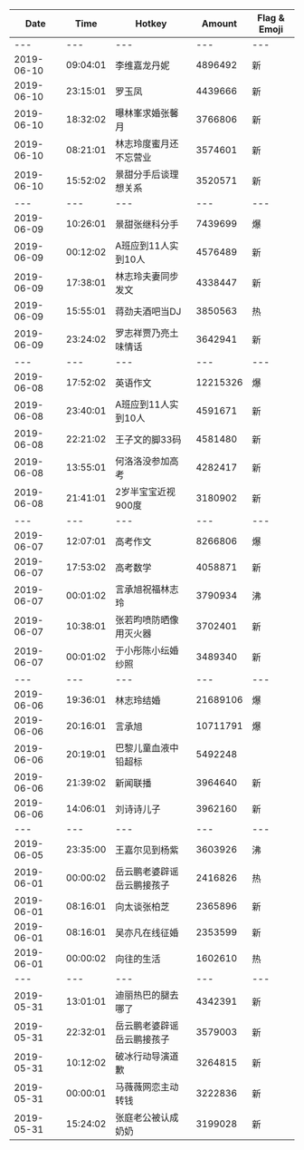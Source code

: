 Date | Time | Hotkey | Amount | Flag & Emoji 
--- | --- | --- | --- | ---
--- | --- | --- | --- | ---
2019-06-10|09:04:01|李维嘉龙丹妮|4896492|新 
2019-06-10|23:15:01|罗玉凤|4439666|新 
2019-06-10|18:32:02|曝林峯求婚张馨月|3766806|新 
2019-06-10|08:21:01|林志玲度蜜月还不忘营业|3574601|新 
2019-06-10|15:52:02|景甜分手后谈理想关系|3520571|新 
--- | --- | --- | --- | ---
2019-06-09|10:26:01|景甜张继科分手|7439699|爆 
2019-06-09|00:12:02|A班应到11人实到10人|4576489|新 
2019-06-09|17:38:01|林志玲夫妻同步发文|4338447|新 
2019-06-09|15:55:01|蒋劲夫酒吧当DJ|3850563|热 
2019-06-09|23:24:02|罗志祥贾乃亮土味情话|3642941|新 
--- | --- | --- | --- | ---
2019-06-08|17:52:02|英语作文|12215326|爆 
2019-06-08|23:40:01|A班应到11人实到10人|4591671|新 
2019-06-08|22:21:02|王子文的脚33码|4581480|新 
2019-06-08|13:55:01|何洛洛没参加高考|4282417|新 
2019-06-08|21:41:01|2岁半宝宝近视900度|3180902|新 
--- | --- | --- | --- | ---
2019-06-07|12:07:01|高考作文|8266806|爆 
2019-06-07|17:53:02|高考数学|4058871|新 
2019-06-07|00:01:02|言承旭祝福林志玲|3790934|沸 
2019-06-07|10:38:01|张若昀喷防晒像用灭火器|3702401|新 
2019-06-07|00:01:02|于小彤陈小纭婚纱照|3489340|新 
--- | --- | --- | --- | ---
2019-06-06|19:36:01|林志玲结婚|21689106|爆 
2019-06-06|20:16:01|言承旭|10711791|爆 
2019-06-06|20:19:01|巴黎儿童血液中铅超标|5492248| 
2019-06-06|21:39:02|新闻联播|3964640|新 
2019-06-06|14:06:01|刘诗诗儿子|3962160|新 
--- | --- | --- | --- | ---
2019-06-05|23:35:00|王嘉尔见到杨紫|3603926|沸 
2019-06-01|00:00:02|岳云鹏老婆辟谣岳云鹏接孩子|2416826|热 
2019-06-01|08:16:01|向太谈张柏芝|2365896|新 
2019-06-01|08:16:01|吴亦凡在线征婚|2353599|新 
2019-06-01|00:00:02|向往的生活|1602610|热 
--- | --- | --- | --- | ---
2019-05-31|13:01:01|迪丽热巴的腿去哪了|4342391|新 
2019-05-31|22:32:01|岳云鹏老婆辟谣岳云鹏接孩子|3579003|新 
2019-05-31|10:12:02|破冰行动导演道歉|3264815|新 
2019-05-31|00:00:01|马薇薇网恋主动转钱|3222836|新 
2019-05-31|15:24:02|张庭老公被认成奶奶|3199028|新 

